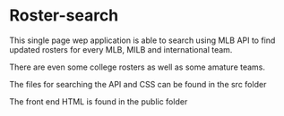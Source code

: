 # Roster-search
This single page wep application is able to search using MLB API to find updated rosters for every MLB, MILB and international team. 

There are even some college rosters as well as some amature teams.

The files for searching the API and CSS can be found in the src folder 

The front end HTML is found in the public folder
